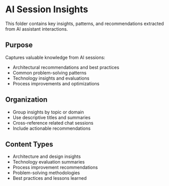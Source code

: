 # AI Session Insights

This folder contains key insights, patterns, and recommendations extracted from AI assistant interactions.

## Purpose
Captures valuable knowledge from AI sessions:
- Architectural recommendations and best practices
- Common problem-solving patterns
- Technology insights and evaluations
- Process improvements and optimizations

## Organization
- Group insights by topic or domain
- Use descriptive titles and summaries
- Cross-reference related chat sessions
- Include actionable recommendations

## Content Types
- Architecture and design insights
- Technology evaluation summaries
- Process improvement recommendations
- Problem-solving methodologies
- Best practices and lessons learned
